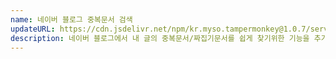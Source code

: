 ```yaml
---
name: 네이버 블로그 중복문서 검색
updateURL: https://cdn.jsdelivr.net/npm/kr.myso.tampermonkey@1.0.7/service/com.naver.blog-content.overlap.search.user.js
description: 네이버 블로그에서 내 글의 중복문서/짜집기문서를 쉽게 찾기위한 기능을 추가합니다.
---
```

